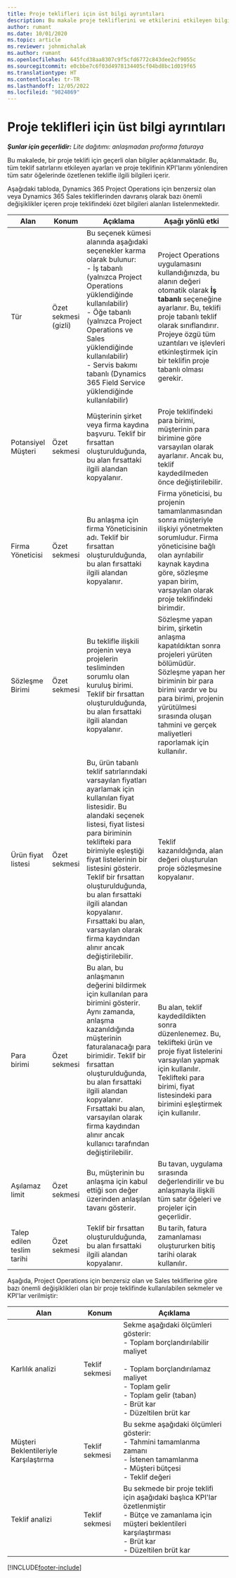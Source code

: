```yaml
---
title: Proje teklifleri için üst bilgi ayrıntıları
description: Bu makale proje tekliflerini ve etkilerini etkileyen bilgiler ve ayarlar hakkında bilgi sağlar. (Sales)
author: rumant
ms.date: 10/01/2020
ms.topic: article
ms.reviewer: johnmichalak
ms.author: rumant
ms.openlocfilehash: 645fcd38aa8307c9f5cfd6772c843dee2cf9055c
ms.sourcegitcommit: e0cbbe7c6f03d4978134405cf04bd8bc1d019f65
ms.translationtype: HT
ms.contentlocale: tr-TR
ms.lasthandoff: 12/05/2022
ms.locfileid: "9824869"
---
```

# <a name="header-details-for-project-quotes"></a>Proje teklifleri için üst bilgi ayrıntıları

_**Şunlar için geçerlidir:** Lite dağıtımı: anlaşmadan proforma faturaya_

Bu makalede, bir proje teklifi için geçerli olan bilgiler açıklanmaktadır. Bu, tüm teklif satırlarını etkileyen ayarları ve proje teklifinin KPI'larını yönlendiren tüm satır öğelerinde özetlenen teklifle ilgili bilgileri içerir.

Aşağıdaki tabloda, Dynamics 365 Project Operations için benzersiz olan veya Dynamics 365 Sales tekliflerinden davranış olarak bazı önemli değişiklikler içeren proje teklifindeki özet bilgileri alanları listelenmektedir.

| **Alan** | **Konum** | **Açıklama** | **Aşağı yönlü etki** |
| --- | --- | --- | --- |
| Tür | Özet sekmesi (gizli) | Bu seçenek kümesi alanında aşağıdaki seçenekler karma olarak bulunur:</br>- İş tabanlı (yalnızca Project Operations yüklendiğinde kullanılabilir)</br>- Öğe tabanlı (yalnızca Project Operations ve Sales yüklendiğinde kullanılabilir)</br>- Servis bakımı tabanlı (Dynamics 365 Field Service yüklendiğinde kullanılabilir) | Project Operations uygulamasını kullandığınızda, bu alanın değeri otomatik olarak **İş tabanlı** seçeneğine ayarlanır. Bu, teklifi proje tabanlı teklif olarak sınıflandırır. Projeye özgü tüm uzantıları ve işlevleri etkinleştirmek için bir teklifin proje tabanlı olması gerekir. |
| Potansiyel Müşteri | Özet sekmesi | Müşterinin şirket veya firma kaydına başvuru. Teklif bir fırsattan oluşturulduğunda, bu alan fırsattaki ilgili alandan kopyalanır. | Proje teklifindeki para birimi, müşterinin para birimine göre varsayılan olarak ayarlanır. Ancak bu, teklif kaydedilmeden önce değiştirilebilir. |
| Firma Yöneticisi | Özet sekmesi | Bu anlaşma için firma Yöneticisinin adı. Teklif bir fırsattan oluşturulduğunda, bu alan fırsattaki ilgili alandan kopyalanır. | Firma yöneticisi, bu projenin tamamlanmasından sonra müşteriyle ilişkiyi yönetmekten sorumludur. Firma yöneticisine bağlı olan ayrılabilir kaynak kaydına göre, sözleşme yapan birim, varsayılan olarak proje teklifindeki birimdir. |
| Sözleşme Birimi | Özet sekmesi | Bu teklifle ilişkili projenin veya projelerin tesliminden sorumlu olan kuruluş birimi. Teklif bir fırsattan oluşturulduğunda, bu alan fırsattaki ilgili alandan kopyalanır. | Sözleşme yapan birim, şirketin anlaşma kapatıldıktan sonra projeleri yürüten bölümüdür. Sözleşme yapan her biriminin bir para birimi vardır ve bu para birimi, projenin yürütülmesi sırasında oluşan tahmini ve gerçek maliyetleri raporlamak için kullanılır. |
| Ürün fiyat listesi | Özet sekmesi | Bu, ürün tabanlı teklif satırlarındaki varsayılan fiyatları ayarlamak için kullanılan fiyat listesidir. Bu alandaki seçenek listesi, fiyat listesi para biriminin teklifteki para birimiyle eşleştiği fiyat listelerinin bir listesini gösterir. Teklif bir fırsattan oluşturulduğunda, bu alan fırsattaki ilgili alandan kopyalanır. Fırsattaki bu alan, varsayılan olarak firma kaydından alınır ancak değiştirilebilir. | Teklif kazanıldığında, alan değeri oluşturulan proje sözleşmesine kopyalanır. |
| Para birimi | Özet sekmesi | Bu alan, bu anlaşmanın değerini bildirmek için kullanılan para birimini gösterir. Aynı zamanda, anlaşma kazanıldığında müşterinin faturalanacağı para birimidir. Teklif bir fırsattan oluşturulduğunda, bu alan fırsattaki ilgili alandan kopyalanır. Fırsattaki bu alan, varsayılan olarak firma kaydından alınır ancak kullanıcı tarafından değiştirilebilir. | Bu alan, teklif kaydedildikten sonra düzenlenemez. Bu, teklifteki ürün ve proje fiyat listelerini varsayılan yapmak için kullanılır. Teklifteki para birimi, fiyat listesindeki para birimini eşleştirmek için kullanılır. |
| Aşılamaz limit | Özet sekmesi | Bu, müşterinin bu anlaşma için kabul ettiği son değer üzerinden anlaşılan tavanı gösterir. | Bu tavan, uygulama sırasında değerlendirilir ve bu anlaşmayla ilişkili tüm satır öğeleri ve projeler için geçerlidir. |
| Talep edilen teslim tarihi | Özet sekmesi | Teklif bir fırsattan oluşturulduğunda, bu alan fırsattaki ilgili alandan kopyalanır. | Bu tarih, fatura zamanlaması oluştururken bitiş tarihi olarak kullanılır. |

Aşağıda, Project Operations için benzersiz olan ve Sales tekliflerine göre bazı önemli değişiklikleri olan bir proje teklifinde kullanılabilen sekmeler ve KPI'lar verilmiştir:

| **Alan** | **Konum** | **Açıklama** |
| --- | --- | --- |
| Karlılık analizi | Teklif sekmesi | Sekme aşağıdaki ölçümleri gösterir:</br>- Toplam borçlandırılabilir maliyet</br></br>- Toplam borçlandırılamaz maliyet</br>- Toplam gelir</br>- Toplam gelir (taban)</br>- Brüt kar</br>- Düzeltilen brüt kar|
| Müşteri Beklentileriyle Karşılaştırma | Teklif sekmesi | Bu sekme aşağıdaki ölçümleri gösterir:</br>- Tahmini tamamlanma zamanı</br>- İstenen tamamlanma</br>- Müşteri bütçesi</br>- Teklif değeri |
| Teklif analizi | Teklif sekmesi | Bu sekmede bir proje teklifi için aşağıdaki başlıca KPI'lar özetlenmiştir</br>- Bütçe ve zamanlama için müşteri beklentileri karşılaştırması</br>- Brüt kar</br>- Düzeltilen brüt kar |


[!INCLUDE[footer-include](../../includes/footer-banner.md)]
